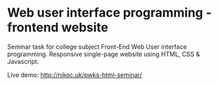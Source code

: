 # Web user interface programming - frontend website
Seminar task for college subject Front-End Web User interface programming. Responsive single-page website using HTML, CSS &amp; Javascript.

Live demo: http://nikoc.uk/pwks-html-seminar/
